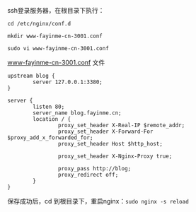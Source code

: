 ssh登录服务器，在根目录下执行：

````
cd /etc/nginx/conf.d

mkdir www-fayinme-cn-3001.conf

sudo vi www-fayinme-cn-3001.conf

````

www-fayinme-cn-3001.conf 文件

````
upstream blog {
        server 127.0.0.1:3380;
}

server {
        listen 80;
        server_name blog.fayinme.cn;
        location / {
                proxy_set_header X-Real-IP $remote_addr;
                proxy_set_header X-Forward-For $proxy_add_x_forwarded_for;
                proxy_set_header Host $http_host;

                proxy_set_header X-Nginx-Proxy true;

                proxy_pass http://blog;
                proxy_redirect off;
        }
}

````
保存成功后，cd 到根目录下，重启nginx：`sudo nginx -s reload`